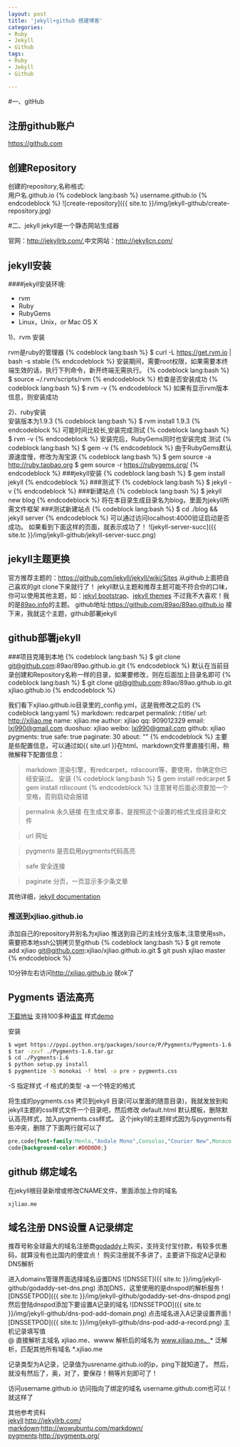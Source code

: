 ```yaml
---
layout: post
title: 'jekyll+github 搭建博客'
categories:
- Ruby
- Jekyll
- Github
tags:
- Ruby
- Jekyll
- Github

---
```


#一、gitHub
## 注册github账户
<https://github.com>
## 创建Repository
创建的repository,名称格式:  
用户名.github.io
{% codeblock lang:bash %}
username.github.io
{% endcodeblock %}
![create-repository]({{ site.tc }}/img/jekyll-github/create-repository.jpg)

#二、jekyll
jekyll是一个静态网站生成器

官网：<http://jekyllrb.com/>,中文网站：<http://jekyllcn.com/>

## jekyll安装
####jekyll安装环境:
- rvm
- Ruby
- RubyGems
- Linux，Unix，or Mac OS X

1)、rvm 安装

rvm是ruby的管理器
{% codeblock lang:bash %}
$ curl -L https://get.rvm.io | bash -s stable
{% endcodeblock %}
安装期间，需要root权限，如果需要本终端生效的话，执行下列命令，新开终端无需执行。
{% codeblock lang:bash %}
$ source ~/.rvm/scripts/rvm
{% endcodeblock %}
检查是否安装成功
{% codeblock lang:bash %}
$ rvm -v
{% endcodeblock %}
如果有显示rvm版本信息，则安装成功

2)、ruby安装   
安装版本为1.9.3 
{% codeblock lang:bash %}
$ rvm install 1.9.3
{% endcodeblock %}
可能时间比较长,安装完成测试
{% codeblock lang:bash %}
$ rvm -v
{% endcodeblock %}
安装完后，RubyGems同时也安装完成
测试
{% codeblock lang:bash %}
$ gem -v
{% endcodeblock %}
由于RubyGems默认源速度慢，修改为淘宝源
{% codeblock lang:bash %}
$ gem source -a http://ruby.taobao.org
$ gem source -r https://rubygems.org/
{% endcodeblock %}
###jekyll安装
{% codeblock lang:bash %}
$ gem install jekyll
{% endcodeblock %}
###测试下
{% codeblock lang:bash %}
$ jekyll -v
{% endcodeblock %}
###新建站点
{% codeblock lang:bash %}
$ jekyll new blog
{% endcodeblock %}
将在本目录生成目录名为blog，里面为jekyll所需文件框架
###测试新建站点
{% codeblock lang:bash %}
$ cd ./blog && jekyll server
{% endcodeblock %}
可以通过访问localhost:4000验证启动是否成功。
如果看到下面这样的页面，就表示成功了！
![jekyll-server-succ]({{ site.tc }}/img/jekyll-github/jekyll-server-succ.png)

## jekyll主题更换
官方推荐主题的：<https://github.com/jekyll/jekyll/wiki/Sites>
从github上面把自己喜欢的git clone下来就行了！
jekyll默认主题和推荐主题可能不符合你的口味，你可以使用其他主题，如：[jekyl bootstrap](http://jekyllbootstrap.com/)、[jekyll themes](http://jekyllthemes.org/)
不过我不大喜欢！我的是[89ao.info](http://89ao.info/)的主题。
github地址:<https://github.com/89ao/89ao.github.io>
接下来，我就这个主题，github部署jekyll

## github部署jekyll
###项目克隆到本地
{% codeblock lang:bash %}
$ git clone git@github.com:89ao/89ao.github.io.git
{% endcodeblock %}
默认在当前目录创建和Repository名称一样的目录，如果要修改，则在后面加上目录名即可
{% codeblock lang:bash %}
$ git clone git@github.com:89ao/89ao.github.io.git xjliao.github.io
{% endcodeblock %}

我们看下xjliao.github.io目录里的_config.yml，这是我修改之后的
{% codeblock lang:yaml %}
markdown: redcarpet
permalink: /:title/
url: http://xjliao.me 
name: xjliao.me 
author: xjliao
qq: 909012329 
email: lxj990@gmail.com 
duoshuo: xjliao 
weibo: lxj990@gmail.com 
github: xjliao
pygments: true
safe: true
paginate: 30
about: ""
{% endcodeblock %}
主要是些配置信息，可以通过如{{ site.url }}在html、markdown文件里直接引用，稍微解释下配置信息：
>markdown 渲染引擎，有redcarpet，rdiscount等，要使用，你确定你已经安装过。
安装
{% codeblock lang:bash %}
$ gem install redcarpet
$ gem install rdiscount
{% endcodeblock %}
注意冒号后面必须要加一个空格，否则启动会报错

>permalink 永久链接 在生成文章事，是按照这个设置的格式生成目录和文件

>url 网址

>pygments 是否启用pygments代码高亮

>safe 安全连接

>paginate 分页，一页显示多少条文章

其他详细，[jekyll documentation](http://jekyllcn.com/docs/home/)

### 推送到xjliao.github.io
添加自己的repository并别名为xjliao
推送到自己的主线分支版本,注意使用ssh，需要把本地ssh公钥拷贝至github
{% codeblock lang:bash %}
$ git remote add xjliao git@github.com:xjliao/xjliao.github.io.git
$ git push xjliao master
{% endcodeblock %}

10分钟左右访问<http://xjliao.github.io> 就ok了

## Pygments 语法高亮
[下载地址](https://pypi.python.org/pypi/Pygments 'download') 支持100多种[语言](http://pygments.org/languages/) 样式[demo](http://pygments.org/demo/)

安装

```bash
$ wget https://pypi.python.org/packages/source/P/Pygments/Pygments-1.6.tar.gz#md5=a18feedf6ffd0b0cc8c8b0fbdb2027b1
$ tar -zxvf ./Pygments-1.6.tar.gz
$ cd ./Pygments-1.6
$ python setup.py install
$ pygmentize -S monokai -f html -a pre > pygments.css
```
-S 指定样式 -f 格式的类型 -a 一个特定的格式

将生成的pygments.css 拷贝到jekyll 目录(可以里面的随意目录)，我就发放到和jekyll主题的css样式文件一个目录吧，然后修改 default.html 默认模板，删除默认高亮样式，加入pygments.css样式。
这个jekyll的主题样式因为与pygments有些冲突，删除了下面两行就可以了

```css
pre,code{font-family:Menlo,"Andale Mono",Consolas,"Courier New",Monaco,monospace;font-size:13px;}
code{background-color:#D0D0D0;}
```

## github 绑定域名
在jekyll根目录新增或修改CNAME文件，里面添加上你的域名

```text
xjliao.me
```

## 域名注册 DNS设置 A记录绑定
推荐号称全球最大的域名注册商[godaddy](http://www.godaddy.com/)上购买，支持支付宝付款，有较多优惠码，就算没有也比国内的便宜点！
购买注册就不多讲了，主要讲下指定A记录和DNS解析

进入domains管理界面选择域名设置DNS
![DNSSET]({{ site.tc }}/img/jekyll-github/godaddy-set-dns.png)
添加DNS，这里使用的是dnspod的解析服务
![DNSSETPOD]({{ site.tc }}/img/jekyll-github/godaddy-set-dns-dnspod.png)
然后登陆dnspod添加下要设置A记录的域名
![DNSSETPOD]({{ site.tc }}/img/jekyll-github/dns-pod-add-domain.png)
点击域名进入A记录设置界面
![DNSSETPOD]({{ site.tc }}/img/jekyll-github/dns-pod-add-a-record.png)
主机记录填写值  
@ 直接解析主域名 xjliao.me、wwww 解析后的域名为 www.xjliao.me、* 泛解析，匹配其他所有域名 *.xjliao.me

记录类型为A记录，记录值为usrename.github.io的ip，ping下就知道了。
然后，就没有然后了，奥，对了，要保存！稍等片刻即可了！  

访问username.github.io 访问指向了绑定的域名 username.github.com也可以！就这样了

其他参考资料  
[jekyll](http://jekyllrb.com/):<http://jekyllrb.com/>  
[markdown](http://wowubuntu.com/markdown/):<http://wowubuntu.com/markdown/>  
[pygments](http://pygments.org/):<http://pygments.org/>
